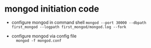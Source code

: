 # mongod initiation code

  * configure mongod in command shell
  ``mongod --port 30000 --dbpath first_mongod --logpath first_mongod/mongod.log --fork``

  * configure mongod via config file  
  ``  mongod -f mongod.conf``
